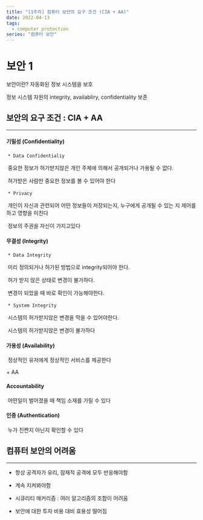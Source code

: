 ```yaml
---
title: "[1주차] 컴퓨터 보안의 요구 조건 (CIA + AA)"
date: 2022-04-13
tags:
  - computer protection
series: "컴퓨터 보안"
---
```


# 보안 1

보안이란? 자동화된 정보 시스템을 보호

정보 시스템 자원의 integrity, availabliry, confidentiality 보존

## 보안의 요구 조건 : CIA + AA

---

#### 기밀성 (Confidentiality)

​ `* Data Confidentialiy`

​ 중요한 정보가 허가받지않은 개인 주체에 의해서 공개되거나 가용될 수 없다.

​ 허가받은 사람만 중요한 정보를 볼 수 있어야 한다

​ `* Privacy`

​ 개인이 자신과 관련되어 어떤 정보들이 저장되는지, 누구에게 공개될 수 있는 지 제어를 하고 영향을 미친다

​ 정보의 주권을 자신이 가지고있다

#### 무결성 (Integrity)

​ `* Data Integrity`

​ 미리 정의되거나 허가된 방법으로 integrity되어야 한다.

​ 허가 받지 않은 상태로 변경이 불가하다.

​ 변경이 되었을 때 바로 확인이 가능해야한다.

​ `* System Integrity`

​ 시스템의 허가받지않은 변경을 막을 수 있어야한다.

​ 시스템의 허가받지않은 변경이 불가하다

#### 가용성 (Availability)

​ 정상적인 유저에게 정상적인 서비스를 제공한다

\+ AA

#### Accountability

​ 어떤일이 벌어졌을 때 책임 소재를 가릴 수 있다

#### 인증 (Authentication)

​ 누가 진짠지 아닌지 확인할 수 있다

## 컴퓨터 보안의 어려움

---

- 항상 공격자가 유리, 잠재적 공격에 모두 반응해야함

- 계속 지켜봐야함
- 시큐리티 매커리즘 : 여러 알고리즘의 조합이 어려움
- 보안에 대한 투자 비용 대비 효용성 떨어짐
